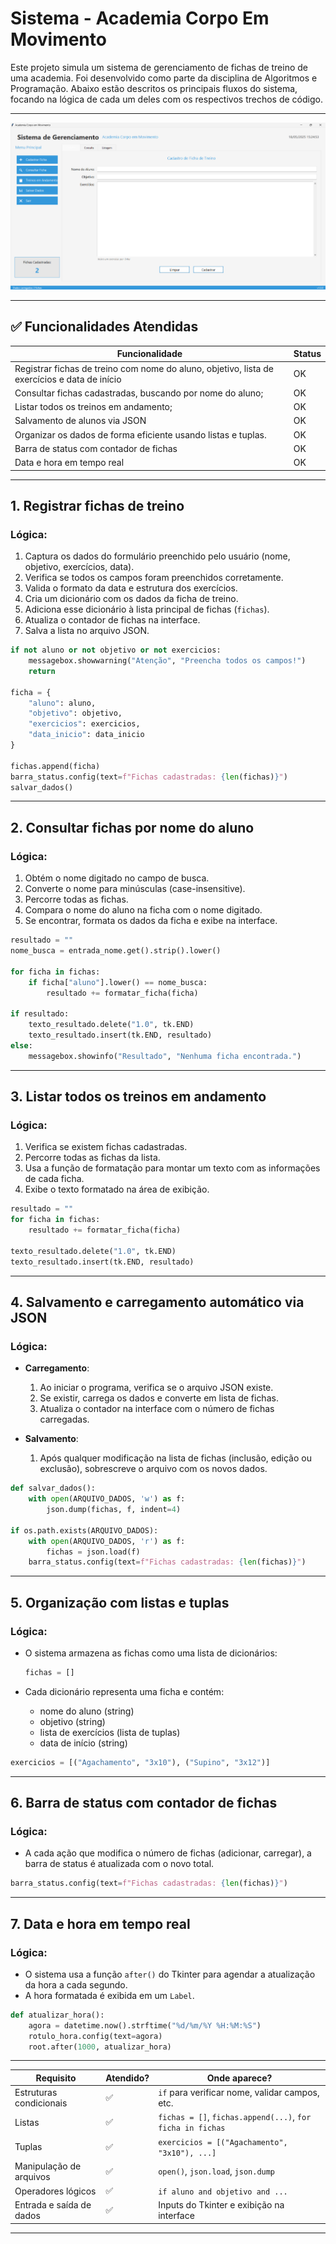 # Sistema - Academia Corpo Em Movimento

Este projeto simula um sistema de gerenciamento de fichas de treino de uma academia. Foi desenvolvido como parte da disciplina de Algoritmos e Programação. Abaixo estão descritos os principais fluxos do sistema, focando na lógica de cada um deles com os respectivos trechos de código.

---

![Tela do Sistema](img/foto-sistema.png)

---

## ✅ Funcionalidades Atendidas

| Funcionalidade                                                                               | Status |
| -------------------------------------------------------------------------------------------- | ------ |
| Registrar fichas de treino com nome do aluno, objetivo, lista de exercícios e data de início | OK     |
| Consultar fichas cadastradas, buscando por nome do aluno;                                    | OK     |
| Listar todos os treinos em andamento;                                                        | OK     |
| Salvamento de alunos via JSON                                                                | OK     |
| Organizar os dados de forma eficiente usando listas e tuplas.                                | OK     |
| Barra de status com contador de fichas                                                       | OK     |
| Data e hora em tempo real                                                                    | OK     |

---

## 1. Registrar fichas de treino

### Lógica:

1. Captura os dados do formulário preenchido pelo usuário (nome, objetivo, exercícios, data).
2. Verifica se todos os campos foram preenchidos corretamente.
3. Valida o formato da data e estrutura dos exercícios.
4. Cria um dicionário com os dados da ficha de treino.
5. Adiciona esse dicionário à lista principal de fichas (`fichas`).
6. Atualiza o contador de fichas na interface.
7. Salva a lista no arquivo JSON.

```python
if not aluno or not objetivo or not exercicios:
    messagebox.showwarning("Atenção", "Preencha todos os campos!")
    return

ficha = {
    "aluno": aluno,
    "objetivo": objetivo,
    "exercicios": exercicios,
    "data_inicio": data_inicio
}

fichas.append(ficha)
barra_status.config(text=f"Fichas cadastradas: {len(fichas)}")
salvar_dados()
```

---

## 2. Consultar fichas por nome do aluno

### Lógica:

1. Obtém o nome digitado no campo de busca.
2. Converte o nome para minúsculas (case-insensitive).
3. Percorre todas as fichas.
4. Compara o nome do aluno na ficha com o nome digitado.
5. Se encontrar, formata os dados da ficha e exibe na interface.

```python
resultado = ""
nome_busca = entrada_nome.get().strip().lower()

for ficha in fichas:
    if ficha["aluno"].lower() == nome_busca:
        resultado += formatar_ficha(ficha)

if resultado:
    texto_resultado.delete("1.0", tk.END)
    texto_resultado.insert(tk.END, resultado)
else:
    messagebox.showinfo("Resultado", "Nenhuma ficha encontrada.")
```

---

## 3. Listar todos os treinos em andamento

### Lógica:

1. Verifica se existem fichas cadastradas.
2. Percorre todas as fichas da lista.
3. Usa a função de formatação para montar um texto com as informações de cada ficha.
4. Exibe o texto formatado na área de exibição.

```python
resultado = ""
for ficha in fichas:
    resultado += formatar_ficha(ficha)

texto_resultado.delete("1.0", tk.END)
texto_resultado.insert(tk.END, resultado)
```

---

## 4. Salvamento e carregamento automático via JSON

### Lógica:

* **Carregamento**:

  1. Ao iniciar o programa, verifica se o arquivo JSON existe.
  2. Se existir, carrega os dados e converte em lista de fichas.
  3. Atualiza o contador na interface com o número de fichas carregadas.

* **Salvamento**:

  1. Após qualquer modificação na lista de fichas (inclusão, edição ou exclusão), sobrescreve o arquivo com os novos dados.

```python
def salvar_dados():
    with open(ARQUIVO_DADOS, 'w') as f:
        json.dump(fichas, f, indent=4)

if os.path.exists(ARQUIVO_DADOS):
    with open(ARQUIVO_DADOS, 'r') as f:
        fichas = json.load(f)
    barra_status.config(text=f"Fichas cadastradas: {len(fichas)}")
```

---

## 5. Organização com listas e tuplas

### Lógica:

* O sistema armazena as fichas como uma lista de dicionários:

  ```python
  fichas = []
  ```
* Cada dicionário representa uma ficha e contém:

  * nome do aluno (string)
  * objetivo (string)
  * lista de exercícios (lista de tuplas)
  * data de início (string)

```python
exercicios = [("Agachamento", "3x10"), ("Supino", "3x12")]
```

---

## 6. Barra de status com contador de fichas

### Lógica:

* A cada ação que modifica o número de fichas (adicionar, carregar), a barra de status é atualizada com o novo total.

```python
barra_status.config(text=f"Fichas cadastradas: {len(fichas)}")
```

---

## 7. Data e hora em tempo real

### Lógica:

* O sistema usa a função `after()` do Tkinter para agendar a atualização da hora a cada segundo.
* A hora formatada é exibida em um `Label`.

```python
def atualizar_hora():
    agora = datetime.now().strftime("%d/%m/%Y %H:%M:%S")
    rotulo_hora.config(text=agora)
    root.after(1000, atualizar_hora)
```

---
| Requisito                | Atendido? | Onde aparece?                                              |
| ------------------------ | --------- | ---------------------------------------------------------- |
| Estruturas condicionais  | ✅         | `if` para verificar nome, validar campos, etc.             |
| Listas                   | ✅         | `fichas = []`, `fichas.append(...)`, `for ficha in fichas` |
| Tuplas                   | ✅         | `exercicios = [("Agachamento", "3x10"), ...]`              |
| Manipulação de arquivos  | ✅         | `open()`, `json.load`, `json.dump`                         |
| Operadores lógicos       | ✅         | `if aluno and objetivo and ...`                            |
| Entrada e saída de dados | ✅         | Inputs do Tkinter e exibição na interface                  |

---
